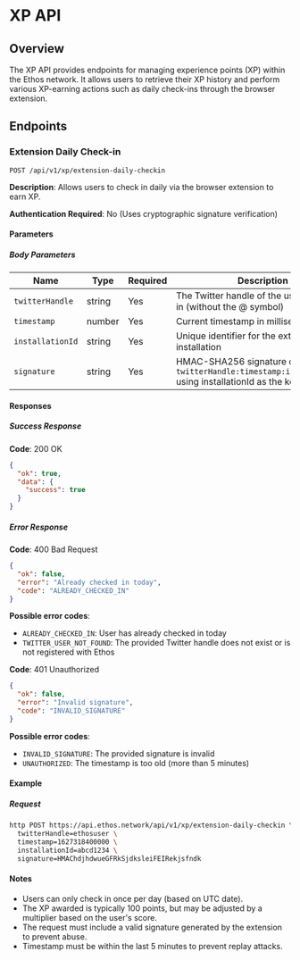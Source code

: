 # XP API

## Overview

The XP API provides endpoints for managing experience points (XP) within the Ethos network. It allows users to retrieve their XP history and perform various XP-earning actions such as daily check-ins through the browser extension.

## Endpoints

### Extension Daily Check-in

```
POST /api/v1/xp/extension-daily-checkin
```

**Description**: Allows users to check in daily via the browser extension to earn XP.

**Authentication Required**: No (Uses cryptographic signature verification)

#### Parameters

##### Body Parameters

| Name             | Type   | Required | Description                                                                                       |
| ---------------- | ------ | -------- | ------------------------------------------------------------------------------------------------- |
| `twitterHandle`  | string | Yes      | The Twitter handle of the user checking in (without the @ symbol)                                 |
| `timestamp`      | number | Yes      | Current timestamp in milliseconds                                                                 |
| `installationId` | string | Yes      | Unique identifier for the extension installation                                                  |
| `signature`      | string | Yes      | HMAC-SHA256 signature of `twitterHandle:timestamp:installationId` using installationId as the key |

#### Responses

##### Success Response

**Code**: 200 OK

```json
{
  "ok": true,
  "data": {
    "success": true
  }
}
```

##### Error Response

**Code**: 400 Bad Request

```json
{
  "ok": false,
  "error": "Already checked in today",
  "code": "ALREADY_CHECKED_IN"
}
```

**Possible error codes**:
- `ALREADY_CHECKED_IN`: User has already checked in today
- `TWITTER_USER_NOT_FOUND`: The provided Twitter handle does not exist or is not registered with Ethos

**Code**: 401 Unauthorized

```json
{
  "ok": false,
  "error": "Invalid signature",
  "code": "INVALID_SIGNATURE"
}
```

**Possible error codes**:
- `INVALID_SIGNATURE`: The provided signature is invalid
- `UNAUTHORIZED`: The timestamp is too old (more than 5 minutes)

#### Example

##### Request

```bash
http POST https://api.ethos.network/api/v1/xp/extension-daily-checkin \
  twitterHandle=ethosuser \
  timestamp=1627318400000 \
  installationId=abcd1234 \
  signature=HMAChdjhdwueGFRkSjdksleiFEIRekjsfndk
```

#### Notes

- Users can only check in once per day (based on UTC date).
- The XP awarded is typically 100 points, but may be adjusted by a multiplier based on the user's score.
- The request must include a valid signature generated by the extension to prevent abuse.
- Timestamp must be within the last 5 minutes to prevent replay attacks.
